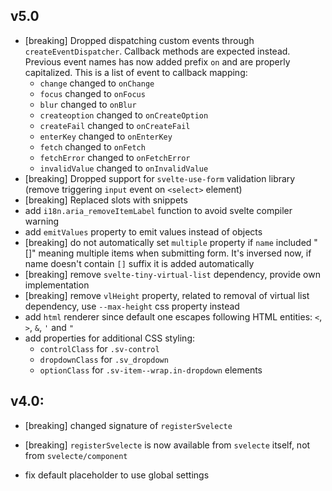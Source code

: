 ## v5.0

- [breaking] Dropped dispatching custom events through `createEventDispatcher`. Callback methods are expected instead. Previous event names has now added prefix `on` and are properly capitalized. This is a list of event to callback mapping:
    - `change` changed to `onChange`
    - `focus` changed to `onFocus`
    - `blur` changed to `onBlur`
    - `createoption` changed to `onCreateOption`
    - `createFail` changed to `onCreateFail`
    - `enterKey` changed to `onEnterKey`
    - `fetch` changed to `onFetch`
    - `fetchError` changed to `onFetchError`
    - `invalidValue` changed to `onInvalidValue`
- [breaking] Dropped support for `svelte-use-form` validation library (remove triggering `input` event on `<select>` element)
- [breaking] Replaced slots with snippets
- add `i18n.aria_removeItemLabel` function to avoid svelte compiler warning
- add `emitValues` property to emit values instead of objects
- [breaking] do not automatically set `multiple` property if `name` included "[]" meaning multiple items when submitting form. It's inversed now, if name doesn't contain `[]` suffix it is added automatically
- [breaking] remove `svelte-tiny-virtual-list` dependency, provide own implementation
- [breaking] remove `vlHeight` property, related to removal of virtual list dependency, use `--max-height` css property instead
- add `html` renderer since default one escapes following HTML entities: `<`, `>`, `&`, `'` and `"`
- add properties for additional CSS styling:
    - `controlClass` for `.sv-control`
    - `dropdownClass` for `.sv_dropdown`
    - `optionClass` for `.sv-item--wrap.in-dropdown` elements

## v4.0:

- [breaking] changed signature of `registerSvelecte`
- [breaking] `registerSvelecte` is now available from `svelecte` itself, not from `svelecte/component`

- fix default placeholder to use global settings
